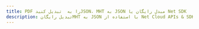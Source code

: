 ---title: PDF را به  تبدیل کنیدJSON، MHT به JSON مبدل رایگان یا Net SDKdescription: تبدیل رایگانMHT به JSON با استفاده از Net Cloud APIs & SDK همچنین اسناد PDF را در Cloud ایجاد، ویرایش و رندر کنید.---
